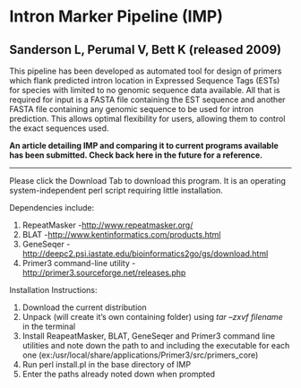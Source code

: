 # Intron Marker Pipeline (IMP) #
## Sanderson L, Perumal V, Bett K (released 2009) ##

This pipeline has been developed as automated tool for design of primers which flank predicted intron location in Expressed Sequence Tags (ESTs) for species with limited to no genomic sequence data available. All that is required for input is a FASTA file containing the EST sequence and another FASTA file containing any genomic sequence to be used for intron prediction. This allows optimal flexibility for users, allowing them to control the exact sequences used.


**An article detailing IMP and comparing it to current programs available has been submitted. Check back here in the future for a reference.**


---


Please click the Download Tab to download this program. It is an operating system-independent perl script requiring little installation.

Dependencies include:
  1. RepeatMasker -http://www.repeatmasker.org/
  1. BLAT -http://www.kentinformatics.com/products.html
  1. GeneSeqer -http://deepc2.psi.iastate.edu/bioinformatics2go/gs/download.html
  1. Primer3 command-line utility -http://primer3.sourceforge.net/releases.php

Installation Instructions:
  1. Download the current distribution
  1. Unpack (will create it’s own containing folder) using _tar –zxvf filename_ in the terminal
  1. Install ReapeatMasker, BLAT, GeneSeqer and Primer3 command line utilities and note down the path to and including the executable for each one (ex:/usr/local/share/applications/Primer3/src/primers\_core)
  1. Run perl install.pl in the base directory of IMP
  1. Enter the paths already noted down when prompted
